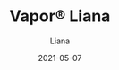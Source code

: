 ---
title: "Vapor® Liana"
image_primary: "img/Arktura-Vapor-Liana-Hospital-04-v2.jpg"
image_secondary: "img/Vapor-Liana-Ceiling-RAW-v1-1600x1600.png"
description: "Liana%20powder-coated%20aluminum%20torsion%20spring%20panels%20bring%20soft%20vine%20tendrils%2C%20creating%20the%20illusion%20of%20a%20hanging%20garden%20or%20lost%20jungle%20to%20your%20design.%20Bring%20an%20outdoor%20feel%20indoors%20without%20having%20to%20tend%20to%20your%20fantasy%20garden.%20Add%20our%20Soft%20Sound%AE%20backer%20for%20extra%20acoustic%20comfort%20or%20our%20integrated%20lighting%20backer%20to%20get%20viewers%20lost%20in%20reverie."
designer: "Arktura"
tags: 
  - "Acoustic"
  - "Ceiling Panels"
  - "Wall Panels"
  - "Lighting"
subtitle: "Liana"
href: "https://arktura.com/product/vapor-liana/"
category: "Acoustic"
manufacturer: "Arktura"
slug: "/manufacturers/arktura/acoustic/arktura-vapor-liana"
date: "2021-05-07"
---